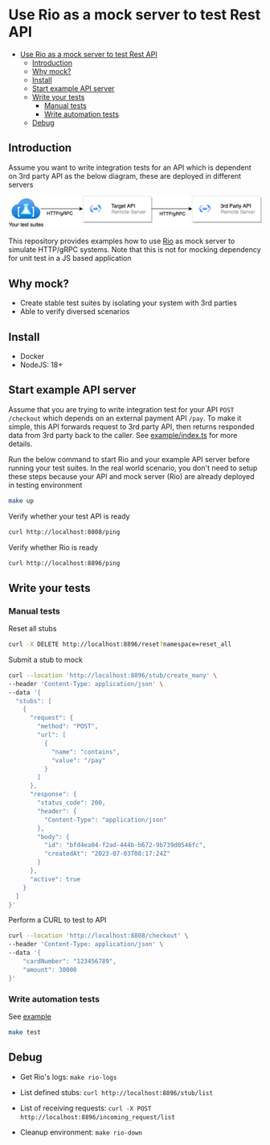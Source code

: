 # Use Rio as a mock server to test Rest API

- [Use Rio as a mock server to test Rest API](#use-rio-as-a-mock-server-to-test-rest-api)
  - [Introduction](#introduction)
  - [Why mock?](#why-mock)
  - [Install](#install)
  - [Start example API server](#start-example-api-server)
  - [Write your tests](#write-your-tests)
    - [Manual tests](#manual-tests)
    - [Write automation tests](#write-automation-tests)
  - [Debug](#debug)

## Introduction

Assume you want to write integration tests for an API which is dependent on 3rd party API as the below diagram, these are deployed in different servers

![Component](docs/component.png)

This repository provides examples how to use [Rio](https://github.com/hungdv136/rio) as mock server to simulate HTTP/gRPC systems. Note that this is not for mocking dependency for unit test in a JS based application

## Why mock?

- Create stable test suites by isolating your system with 3rd parties
- Able to verify diversed scenarios

## Install

- Docker
- NodeJS: 18+

## Start example API server

Assume that you are trying to write integration test for your API `POST /checkout` which depends on an external payment API `/pay`. To make it simple, this API forwards request to 3rd party API, then returns responded data from 3rd party back to the caller. See [example/index.ts](src/server/index.ts) for more details. 

Run the below command to start Rio and your example API server before running your test suites. In the real world scenario, you don't need to setup these steps because your API and mock server (Rio) are already deployed in testing environment

```bash
make up
```

Verify whether your test API is ready 

```bash
curl http://localhost:8808/ping
```

Verify whether Rio is ready 

```bash
curl http://localhost:8896/ping
```

## Write your tests

### Manual tests

Reset all stubs 

```bash
curl -X DELETE http://localhost:8896/reset?namespace=reset_all
```

Submit a stub to mock

```bash
curl --location 'http://localhost:8896/stub/create_many' \
--header 'Content-Type: application/json' \
--data '{
  "stubs": [
    {
      "request": {
        "method": "POST",
        "url": [
          {
            "name": "contains",
            "value": "/pay"
          }
        ]
      },
      "response": {
        "status_code": 200,
        "header": {
          "Content-Type": "application/json"
        },
        "body": {
          "id": "bfd4ea04-f2ad-444b-b672-9b739d0546fc",
          "createdAt": "2023-07-03T08:17:24Z"
        }
      },
      "active": true
    }
  ]
}'
```

Perform a CURL to test to API 

```bash
curl --location 'http://localhost:8808/checkout' \
--header 'Content-Type: application/json' \
--data '{
    "cardNumber": "123456789",
    "amount": 30000
}'
```

### Write automation tests

See [example](example/checkout.test.ts)

```bash
make test
```

## Debug

- Get Rio's logs: `make rio-logs`

- List defined stubs: `curl http://localhost:8896/stub/list`

- List of receiving requests: `curl -X POST http://localhost:8896/incoming_request/list`

- Cleanup environment: `make rio-down`
